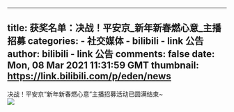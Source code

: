 
---
title: 获奖名单：决战！平安京_新年新春燃心意_主播招募
categories: 
    - 社交媒体
    - bilibili - link 公告
author: bilibili - link 公告
comments: false
date: Mon, 08 Mar 2021 11:31:59 GMT
thumbnail: https://link.bilibili.com/p/eden/news
---

<div>   
决战！平安京“新年新春燃心意”主播招募活动已圆满结束~<br><img src="https://link.bilibili.com/p/eden/news" referrerpolicy="no-referrer">  
</div>
            